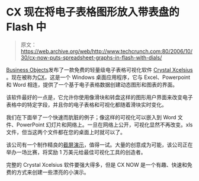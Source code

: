 # CX 现在将电子表格图形放入带表盘的 Flash 中

> 原文：<https://web.archive.org/web/http://www.techcrunch.com:80/2006/10/30/cx-now-puts-spreadsheet-graphs-in-flash-with-dials/>

[](https://web.archive.org/web/20140911202421/http://www.businessobjects.com/)[Business Objects](https://web.archive.org/web/20140911202421/http://www.businessobjects.com/)发布了一款免费的轻量级电子表格可视化软件 [Crystal Xcelsius](https://web.archive.org/web/20140911202421/http://www.xcelsius.com/) 。现在被称为[CX](https://web.archive.org/web/20140911202421/http://www.businessobjects.com/jump/cxnow/)，这是一个 Windows 桌面应用程序，它与 Excel、Powerpoint 和 Word 相连，提供了一个基于电子表格数据创建动态图形和图表的界面。

该软件最好的一点是，它允许你使用像滑块和转盘这样的图形用户界面来改变电子表格中的特定字段，并且你的电子表格和可视化都随着滑块实时变化。

我们在下面举了一个快速而肮脏的例子；像这样的可视化可以嵌入到 Word 文件、PowerPoint 幻灯片和网络上。一旦在网络上公开，可视化显然不再改变。xls 文件，但当这两个文件都在您的桌面上时就可以了。

该公司有一个制作精良的[截屏演示](https://web.archive.org/web/20140911202421/http://www.businessobjects.com/demos/solutions/crystal_xcelsius/default.asp)，值得一试。大量的创意成为可能，该公司正在举办一场比赛，将奖励 1 万美元给最佳可视化工具的创造者。

完整的 Crystal Xcelsius 软件要强大得多，但是 CX NOW 是一个有趣、快速和免费的方式来创建一些漂亮的小演示。